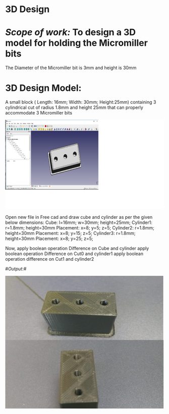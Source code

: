 # 3D  Design

# *Scope of work:* To design a 3D model for holding the Micromiller bits
The Diameter of the Micromiller bit is 3mm and height is 30mm

# 3D Design Model:
A small block ( Length: 16mm; Width: 30mm; Height:25mm) containing 3 cylindrical cut of radius 1.8mm and height 25mm that can properly accommodate 3 Micromiller bits

![bit holder](/images/bit-holder.jpg)

Open new file in Free cad and draw cube and cylinder as per the given below dimensions:
Cube: l=16mm; w=30mm; height=25mm;
Cylinder1: r=1.8mm; height=30mm
Placement: x=8; y=5; z=5;
Cylinder2: r=1.8mm; height=30mm
Placement: x=8; y=15; z=5;
Cylinder3: r=1.8mm; height=30mm
Placement: x=8; y=25; z=5;

Now, apply boolean operation Difference on Cube and cylinder
apply boolean operation Difference on Cut0 and cylinder1
apply boolean operation difference on Cut1 and cylinder2

#*Output:*#

![bit holder 3D print](/images/bit-holder-3d.jpg)



